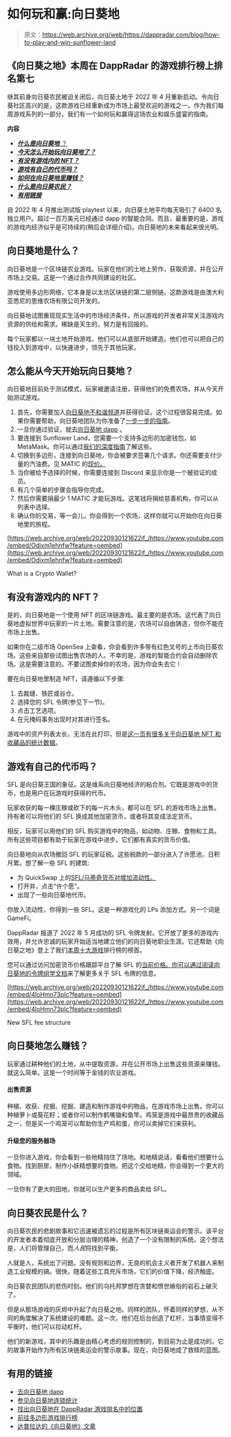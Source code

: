 # 如何玩和赢:向日葵地

> 原文：<https://web.archive.org/web/https://dappradar.com/blog/how-to-play-and-win-sunflower-land>

## 《向日葵之地》本周在 DappRadar 的游戏排行榜上排名第七

继其前身向日葵农民被迫关闭后，向日葵土地于 2022 年 4 月重新启动。令向日葵社区高兴的是，这款游戏已经重新成为市场上最受欢迎的游戏之一。作为我们每周游戏系列的一部分，我们有一个如何玩和赢得这场农业和娱乐盛宴的指南。

**内容**

*   [***什么是向日葵地*** ？](https://web.archive.org/web/20220930121622/https://dappradar.com/blog/how-to-play-and-win-sunflower-land/#what-is)
*   ***[今天怎么开始玩向日葵地了？](https://web.archive.org/web/20220930121622/https://dappradar.com/blog/how-to-play-and-win-sunflower-land/#start-playing)***
*   ***[有没有游戏内的 NFT？](https://web.archive.org/web/20220930121622/https://dappradar.com/blog/how-to-play-and-win-sunflower-land/#in-game-nfts)***
*   ***[游戏有自己的代币吗？](https://web.archive.org/web/20220930121622/https://dappradar.com/blog/how-to-play-and-win-sunflower-land/#own-token)***
*   ***[如何在向日葵地里赚钱？](https://web.archive.org/web/20220930121622/https://dappradar.com/blog/how-to-play-and-win-sunflower-land/#make-money)***
*   ***[什么是向日葵农民？](https://web.archive.org/web/20220930121622/https://dappradar.com/blog/how-to-play-and-win-sunflower-land/#sunflower-farmers)***
*   ***[有用链接](https://web.archive.org/web/20220930121622/https://dappradar.com/blog/how-to-play-and-win-sunflower-land/#useful-links)***

自 2022 年 4 月推出测试版 playtest 以来，向日葵土地平均每天吸引了 6400 名独立用户。超过一百万美元已经通过 dapp 的智能合同。而且，最重要的是，游戏的游戏内经济似乎是可持续的(稍后会详细介绍)。向日葵地的未来看起来很光明。

## 向日葵地是什么？

向日葵地是一个区块链农业游戏。玩家在他们的土地上劳作，获取资源，并在公开市场上交易。这是一个通过合作共同建设的社区。

游戏使用多边形网络，它本身是以太坊区块链的第二层侧链。这款游戏是由澳大利亚悉尼的思维农场有限公司开发的。

向日葵地试图重现现实生活中的市场经济条件。所以游戏的开发者非常关注游戏内资源的供给和需求。稀缺是天生的，努力是有回报的。

每个玩家都以一块土地开始游戏，他们可以从底部开始建造。他们也可以把自己的钱投入到游戏中，以快速进步，领先于其他玩家。

## 怎么能从今天开始玩向日葵地？

向日葵地目前处于测试模式，玩家被邀请注册，获得他们的免费农场，并从今天开始测试游戏。

1.  首先，你需要加入[向日葵地不和谐频道](https://web.archive.org/web/20220930121622/https://discord.com/invite/sunflowerland)并获得验证。这个过程很容易完成。如果你需要帮助，向日葵地团队为你准备了[一步一步的指南](https://web.archive.org/web/20220930121622/https://sunflowerland.freshdesk.com/support/solutions/articles/101000397154%7C)。
2.  一旦你通过验证，就去[向日葵地 dapp](https://web.archive.org/web/20220930121622/https://dappradar.com/deeplink/14612) 。
3.  要连接到 Sunflower Land，您需要一个支持多边形的加密钱包，如 MetaMask。你可以通过[我们的深度指南](https://web.archive.org/web/20220930121622/https://dappradar.com/blog/what-is-metamask)了解这些。
4.  切换到多边形，连接到向日葵地，你会被要求签署几个请求。你还需要支付少量的汽油费。见 MATIC 的[现价。](https://web.archive.org/web/20220930121622/https://www.coingecko.com/en/coins/polygon)
5.  当你被给予选择的时候，你需要连接到 Discord 来显示你是一个被验证的成员。
6.  有几个简单的步骤会指导你完成。
7.  然后你需要捐最少 1 MATIC 才能玩游戏。这笔钱将捐给慈善机构，你可以从列表中选择。
8.  确认你的交易，等一会儿，你会得到一个农场，这样你就可以开始你在向日葵地里的旅程。

[https://web.archive.org/web/20220930121622if_/https://www.youtube.com/embed/Odixm1ehnfw?feature=oembed](https://web.archive.org/web/20220930121622if_/https://www.youtube.com/embed/Odixm1ehnfw?feature=oembed)

What is a Crypto Wallet?

## 有没有游戏内的 NFT？

是的，向日葵地是一个使用 NFT 的区块链游戏。最主要的是农场。这代表了向日葵地虚拟世界中玩家的一片土地。需要注意的是，农场可以自由铸造，但你不能在市场上出售。

如果你在二级市场 OpenSea 上查看，你会看到许多带有红色叉号的上市向日葵农场。这些来自那些试图出售农场的人。不幸的是，游戏的智能合约会自动删除农场。这是需要注意的。不要试图卖掉你的农场，因为你会失去它！

要在向日葵地里制造 NFT，请遵循以下步骤:

1.  去裁缝、铁匠或谷仓。
2.  选择您的 SFL 令牌(参见下一节)。
3.  点击工艺选项。
4.  在元掩码事务出现时对其进行签名。

游戏中的资产列表太长，无法在此打印，但是[这一页有很多关于向日葵地 NFT 和收藏品的统计数据](https://web.archive.org/web/20220930121622/https://www.nft-stats.com/collection/sunflower-land-collectibles)。

## 游戏有自己的代币吗？

SFL 是向日葵王国的象征。这是维系向日葵地经济的粘合剂。它既是游戏中的货币，也是用户在玩游戏时获得的代币。

玩家收获的每一棵庄稼或砍下的每一片木头，都可以在 SFL 的游戏市场上出售。持有者可以将他们的 SFL 换成其他加密货币，或者将其变成法定货币。

相反，玩家可以用他们的 SFL 购买游戏中的物品，如动物、庄稼、食物和工具。所有这些项目都有助于玩家在游戏中进步。它们都有真实的货币价值。

向日葵地向从农场撤回 SFL 的玩家征税。这些税款的一部分进入了许愿池，日积月累。想了解一些 SFL 的建筑:

*   为 QuickSwap 上的[SFL/马蒂奇货币对增加流动性。](https://web.archive.org/web/20220930121622/https://info.quickswap.exchange/#/token/0xd1f9c58e33933a993a3891f8acfe05a68e1afc05)
*   打开井，点击“许个愿”。
*   出现了一些向日葵地代币。

你放入流动性，你得到一些 SFL。这是一种游戏化的 LPs 添加方式。另一个词是 GameFi。

DappRadar 报道了 2022 年 5 月成功的 SFL 令牌发射。它开放了更多的游戏内效用，并允许忠诚的玩家开始适当地建立他们的向日葵地职业生涯。它还帮助《向日葵之地》登上了我们[本周十大游戏](https://web.archive.org/web/20220930121622/https://dappradar.com/blog/sunflower-land-dominates-thanks-to-sfl-launch)排行榜的榜首。

您可以通过访问加密货币价格跟踪平台了解 SFL 的[当前价格。你可以通过阅读](https://web.archive.org/web/20220930121622/https://www.coingecko.com/en/coins/sunflower-land)[向日葵地的令牌组学文档](https://web.archive.org/web/20220930121622/https://docs.sunflower-land.com/economy/tokenomics)来了解更多关于 SFL 令牌的信息。

[https://web.archive.org/web/20220930121622if_/https://www.youtube.com/embed/4loHmn73plc?feature=oembed](https://web.archive.org/web/20220930121622if_/https://www.youtube.com/embed/4loHmn73plc?feature=oembed)

New SFL fee structure

## 向日葵地怎么赚钱？

玩家通过耕种他们的土地，从中提取资源，并在公开市场上出售这些资源来赚钱。就这么简单。这是一个时间等于金钱的农业游戏。

#### 出售资源

种植、收获、挖掘、挖掘、建造和制作游戏中的物品，在游戏市场上出售。你可以种植萝卜或葵花籽；或者你可以制作鹤嘴锄和鱼竿。鸡笼是游戏中最昂贵的收藏品之一，但是买一个鸡笼可以帮助你生产鸡和蛋，你可以卖掉它们来获利。

#### 升级您的服务器场

一旦你进入游戏，你会看到一些地精挡住了场地。和地精说话，看看他们想要什么食物。找到厨房，制作小妖精想要的食物。把这个交给地精，你会得到一个更大的领域。

一旦你有了更大的田地，你就可以生产更多的商品卖给 SFL。

## 向日葵农民是什么？

向日葵农民的悲剧故事和它迅速被遗忘的过程是所有区块链奥运会的警示。该平台的开发者本着彻底开放和分层治理的精神，创造了一个没有限制的系统。这个想法是，人们将管理自己，而*人民*将找到平衡。

人就是人，系统出了问题。没有规则和边界，无良的机会主义者开发了机器人来制造工业规模的镐。很快，随着这些工具充斥市场，它们的价值下降，经济触底。

向日葵农民团队的悲伤时刻。他们的乌托邦梦想在贪婪和愤世嫉俗的岩石上破灭了。

但是从那场游戏的灰烬中升起了向日葵之地。同样的团队，怀着同样的梦想，从不同的角度解决了系统建设的难题。这一次，他们在后台创造了杠杆，当事情变得不平衡时，他们可以拉动杠杆。

他们的新游戏，其中的乐趣是由精心考虑的规则控制的，到目前为止是成功的。它的故事开始作为所有区块链奥运会的警示故事。现在，向日葵地成了救赎的蓝图。

## 有用的链接

*   [去向日葵地 dapp](https://web.archive.org/web/20220930121622/https://dappradar.com/deeplink/14612)
*   [参见向日葵地连锁统计](https://web.archive.org/web/20220930121622/https://dappradar.com/polygon/games/sunflower-land)
*   [找出向日葵地在 DappRadar 游戏排名中的位置](https://web.archive.org/web/20220930121622/https://dappradar.com/rankings/category/games)
*   [前往多边形游戏排行榜](https://web.archive.org/web/20220930121622/https://dappradar.com/rankings/protocol/polygon/category/games)
*   [达普拉达的《向日葵地》文章](https://web.archive.org/web/20220930121622/https://dappradar.com/blog/search/?q=sunflower%20land)